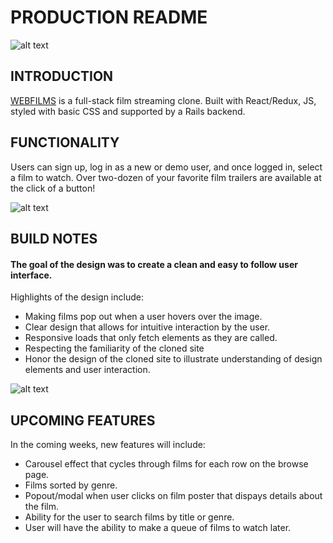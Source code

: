 # PRODUCTION README

![alt text][logo]

[logo]: https://webfilms.herokuapp.com/assets/logo-a695cc2f7a40be8370006b1c10aa60b3ab4957c12dab4929bd83e50706113c82.png


## INTRODUCTION

[WEBFILMS](https://webfilms.herokuapp.com/#/ "Webfilms") is a full-stack film streaming clone. Built with React/Redux, JS, styled with basic CSS and supported by a Rails backend. 

## FUNCTIONALITY

Users can sign up, log in as a new or demo user, and once logged in, select a film to watch. 
Over two-dozen of your favorite film trailers are available at the click of a button!

![alt text](https://webfilms-films.s3.amazonaws.com/github/Browse+screen.png "browse")

## BUILD NOTES

#### The goal of the design was to create a clean and easy to follow user interface. 
  Highlights of the design include:
  * Making films pop out when a user hovers over the image. 
  * Clear design that allows for intuitive interaction by the user. 
  * Responsive loads that only fetch elements as they are called.
  * Respecting the familiarity of the cloned site 
  * Honor the design of the cloned site to illustrate understanding of design elements and user interaction. 
  
![alt text](https://webfilms-films.s3.amazonaws.com/github/tv.png "symbol")

## UPCOMING FEATURES

In the coming weeks, new features will include:
* Carousel effect that cycles through films for each row on the browse page.
* Films sorted by genre.
* Popout/modal when user clicks on film poster that dispays details about the film.
* Ability for the user to search films by title or genre.
* User will have the ability to make a queue of films to watch later. 
